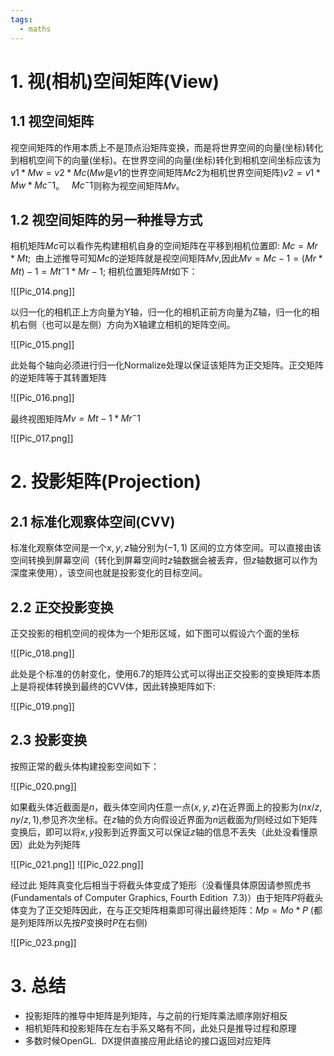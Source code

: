 ```yaml
---
tags:
  - maths
---
```


# 1. 视(相机)空间矩阵(View)

## 1.1 视空间矩阵

视空间矩阵的作用本质上不是顶点沿矩阵变换，而是将世界空间的向量(坐标)转化到相机空间下的向量(坐标)。在世界空间的向量(坐标)转化到相机空间坐标应该为 $v1*Mw = v2 *Mc$($Mw$是$v1$的世界空间矩阵$Mc2$为相机世界空间矩阵)$v2 = v1*Mw*Mc^-1$。   $Mc^-1$则称为视空间矩阵$Mv$。

## 1.2 视空间矩阵的另一种推导方式

相机矩阵$Mc$可以看作先构建相机自身的空间矩阵在平移到相机位置即: $Mc = Mr * Mt;$  由上述推导可知$Mc$的逆矩阵就是视空间矩阵$Mv$,因此$Mv = Mc-1 = (Mr*Mt)-1=Mt^-1 * Mr-1;$ 相机位置矩阵$Mt$如下： 

![[Pic_014.png]]

以归一化的相机正上方向量为Y轴，归一化的相机正前方向量为Z轴，归一化的相机右侧（也可以是左侧）方向为X轴建立相机的矩阵空间。

![[Pic_015.png]]

此处每个轴向必须进行归一化Normalize处理以保证该矩阵为正交矩阵。正交矩阵的逆矩阵等于其转置矩阵

![[Pic_016.png]]

最终视图矩阵$Mv = Mt-1 * Mr^-1$

![[Pic_017.png]]

# 2. 投影矩阵(Projection)

## 2.1 标准化观察体空间(CVV)

标准化观察体空间是一个$x,y,z$轴分别为$(-1,1)$ 区间的立方体空间。可以直接由该空间转换到屏幕空间（转化到屏幕空间时$z$轴数据会被丢弃，但$z$轴数据可以作为深度来使用），该空间也就是投影变化的目标空间。

## 2.2 正交投影变换

正交投影的相机空间的视体为一个矩形区域，如下图可以假设六个面的坐标

![[Pic_018.png]]

此处是个标准的仿射变化，使用6.7的矩阵公式可以得出正交投影的变换矩阵本质上是将视体转换到最终的CVV体，因此转换矩阵如下:

![[Pic_019.png]]

## 2.3 投影变换

按照正常的截头体构建投影空间如下：

![[Pic_020.png]]

如果截头体近截面是$n$，截头体空间内任意一点$(x,y,z)$在近界面上的投影为$(nx/z,ny/z,1)$,参见齐次坐标。在$z$轴的负方向假设近界面为$n$远截面为$f$则经过如下矩阵变换后，即可以将$x,y$投影到近界面又可以保证$z$轴的信息不丢失（此处没看懂原因）此处为列矩阵

![[Pic_021.png]]
![[Pic_022.png]]

经过此 矩阵真变化后相当于将截头体变成了矩形（没看懂具体原因请参照虎书(Fundamentals of Computer Graphics, Fourth Edition  7.3)）由于矩阵$P$将截头体变为了正交矩阵因此，在与正交矩阵相乘即可得出最终矩阵：$Mp = Mo*P$ (都是列矩阵所以先按$P$变换时$P$在右侧)

![[Pic_023.png]]

# 3. 总结

- 投影矩阵的推导中矩阵是列矩阵，与之前的行矩阵乘法顺序刚好相反
- 相机矩阵和投影矩阵在左右手系又略有不同，此处只是推导过程和原理
- 多数时候OpenGL.  DX提供直接应用此结论的接口返回对应矩阵